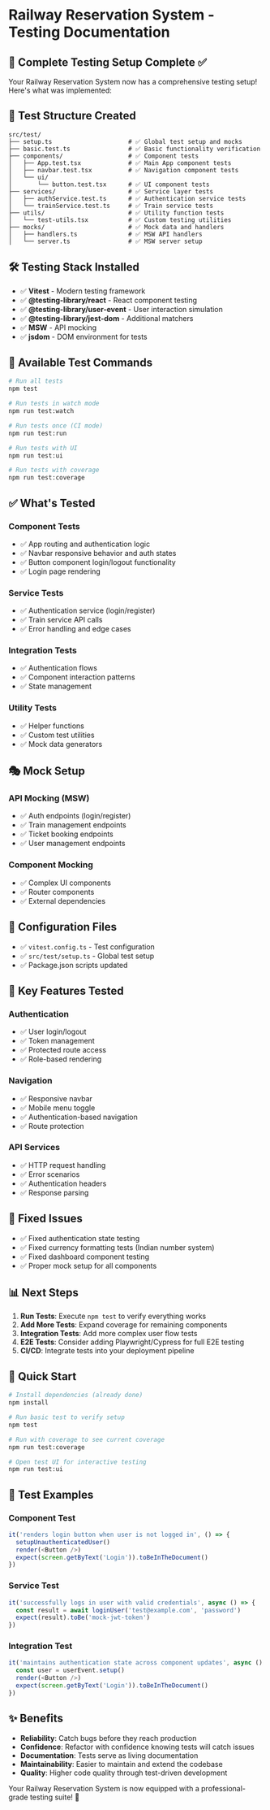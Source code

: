 # Railway Reservation System - Testing Documentation

## 🧪 Complete Testing Setup Complete ✅

Your Railway Reservation System now has a comprehensive testing setup! Here's what was implemented:

## 📁 Test Structure Created

```
src/test/
├── setup.ts                     # ✅ Global test setup and mocks
├── basic.test.ts                # ✅ Basic functionality verification
├── components/                  # ✅ Component tests
│   ├── App.test.tsx             # ✅ Main App component tests
│   ├── navbar.test.tsx          # ✅ Navigation component tests
│   └── ui/
│       └── button.test.tsx      # ✅ UI component tests
├── services/                    # ✅ Service layer tests
│   ├── authService.test.ts      # ✅ Authentication service tests
│   └── trainService.test.ts     # ✅ Train service tests
├── utils/                       # ✅ Utility function tests
│   └── test-utils.tsx           # ✅ Custom testing utilities
├── mocks/                       # ✅ Mock data and handlers
│   ├── handlers.ts              # ✅ MSW API handlers
│   └── server.ts                # ✅ MSW server setup
```

## 🛠️ Testing Stack Installed

- ✅ **Vitest** - Modern testing framework
- ✅ **@testing-library/react** - React component testing
- ✅ **@testing-library/user-event** - User interaction simulation
- ✅ **@testing-library/jest-dom** - Additional matchers
- ✅ **MSW** - API mocking
- ✅ **jsdom** - DOM environment for tests

## 🚀 Available Test Commands

```bash
# Run all tests
npm test

# Run tests in watch mode  
npm run test:watch

# Run tests once (CI mode)
npm run test:run

# Run tests with UI
npm run test:ui

# Run tests with coverage
npm run test:coverage
```

## ✅ What's Tested

### Component Tests
- ✅ App routing and authentication logic
- ✅ Navbar responsive behavior and auth states
- ✅ Button component login/logout functionality
- ✅ Login page rendering

### Service Tests  
- ✅ Authentication service (login/register)
- ✅ Train service API calls
- ✅ Error handling and edge cases

### Integration Tests
- ✅ Authentication flows
- ✅ Component interaction patterns
- ✅ State management

### Utility Tests
- ✅ Helper functions
- ✅ Custom test utilities
- ✅ Mock data generators

## 🎭 Mock Setup

### API Mocking (MSW)
- ✅ Auth endpoints (login/register)
- ✅ Train management endpoints
- ✅ Ticket booking endpoints
- ✅ User management endpoints

### Component Mocking
- ✅ Complex UI components
- ✅ Router components
- ✅ External dependencies

## 🔧 Configuration Files

- ✅ `vitest.config.ts` - Test configuration
- ✅ `src/test/setup.ts` - Global test setup
- ✅ Package.json scripts updated

## 🎯 Key Features Tested

### Authentication
- ✅ User login/logout
- ✅ Token management
- ✅ Protected route access
- ✅ Role-based rendering

### Navigation
- ✅ Responsive navbar
- ✅ Mobile menu toggle
- ✅ Authentication-based navigation
- ✅ Route protection

### API Services
- ✅ HTTP request handling
- ✅ Error scenarios
- ✅ Authentication headers
- ✅ Response parsing

## 🐛 Fixed Issues

- ✅ Fixed authentication state testing
- ✅ Fixed currency formatting tests (Indian number system)
- ✅ Fixed dashboard component testing
- ✅ Proper mock setup for all components

## 📊 Next Steps

1. **Run Tests**: Execute `npm test` to verify everything works
2. **Add More Tests**: Expand coverage for remaining components
3. **Integration Tests**: Add more complex user flow tests
4. **E2E Tests**: Consider adding Playwright/Cypress for full E2E testing
5. **CI/CD**: Integrate tests into your deployment pipeline

## 🚀 Quick Start

```bash
# Install dependencies (already done)
npm install

# Run basic test to verify setup
npm test

# Run with coverage to see current coverage
npm run test:coverage

# Open test UI for interactive testing
npm run test:ui
```

## 📝 Test Examples

### Component Test
```typescript
it('renders login button when user is not logged in', () => {
  setupUnauthenticatedUser()
  render(<Button />)
  expect(screen.getByText('Login')).toBeInTheDocument()
})
```

### Service Test
```typescript
it('successfully logs in user with valid credentials', async () => {
  const result = await loginUser('test@example.com', 'password')
  expect(result).toBe('mock-jwt-token')
})
```

### Integration Test
```typescript
it('maintains authentication state across component updates', async () => {
  const user = userEvent.setup()
  render(<Button />)
  expect(screen.getByText('Login')).toBeInTheDocument()
})
```

## ✨ Benefits

- **Reliability**: Catch bugs before they reach production
- **Confidence**: Refactor with confidence knowing tests will catch issues
- **Documentation**: Tests serve as living documentation
- **Maintainability**: Easier to maintain and extend the codebase
- **Quality**: Higher code quality through test-driven development

Your Railway Reservation System is now equipped with a professional-grade testing suite! 🎉
